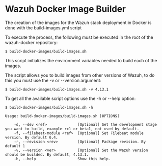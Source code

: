 # Wazuh Docker Image Builder

The creation of the images for the Wazuh stack deployment in Docker is done with the build-images.yml script

To execute the process, the following must be executed in the root of the wazuh-docker repository:

```
$ build-docker-images/build-images.sh
```

This script initializes the environment variables needed to build each of the images.

The script allows you to build images from other versions of Wazuh, to do this you must use the -v or --version argument:

```
$ build-docker-images/build-images.sh -v 4.13.1
```

To get all the available script options use the -h or --help option:

```
$ build-docker-images/build-images.sh -h

Usage: build-docker-images/build-images.sh [OPTIONS]

    -d, --dev <ref>              [Optional] Set the development stage you want to build, example rc1 or beta1, not used by default.
    -f, --filebeat-module <ref>  [Optional] Set Filebeat module version. By default 0.4.
    -r, --revision <rev>         [Optional] Package revision. By default 1
    -v, --version <ver>          [Optional] Set the Wazuh version should be builded. By default, 4.13.1.
    -h, --help                   Show this help.

```
